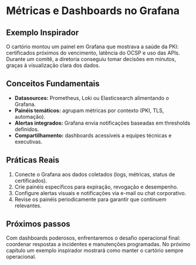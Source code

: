 # Métricas e Dashboards no Grafana

## Exemplo Inspirador

O cartório montou um painel em Grafana que mostrava a saúde da PKI: certificados próximos do vencimento, latência do OCSP e uso das APIs. Durante um comitê, a diretoria conseguiu tomar decisões em minutos, graças à visualização clara dos dados.

## Conceitos Fundamentais

- **Datasources:** Prometheus, Loki ou Elasticsearch alimentando o Grafana.
- **Painéis temáticos:** agrupam métricas por contexto (PKI, TLS, automação).
- **Alertas integrados:** Grafana envia notificações baseadas em thresholds definidos.
- **Compartilhamento:** dashboards acessíveis a equipes técnicas e executivas.

## Práticas Reais

1. Conecte o Grafana aos dados coletados (logs, métricas, status de certificados).
2. Crie painéis específicos para expiração, revogação e desempenho.
3. Configure alertas visuais e notificações via e-mail ou chat corporativo.
4. Revise os painéis periodicamente para garantir que continuem relevantes.

## Próximos passos

Com dashboards poderosos, enfrentaremos o desafio operacional final: coordenar respostas a incidentes e manutenções programadas. No próximo capítulo um exemplo inspirador mostrará como manter o cartório sempre operacional.
